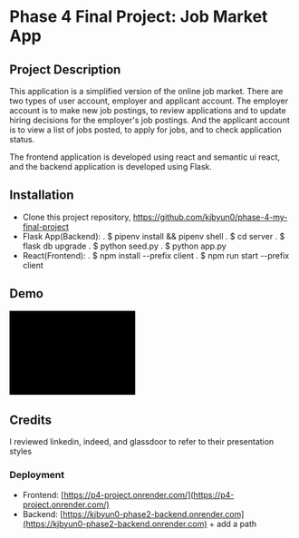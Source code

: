 # Phase 4 Final Project: Job Market App

## Project Description
This application is a simplified version of the online job market. There are two types of user account, employer and applicant account. The employer account is to make new job postings, to review applications and to update hiring decisions for the employer's job postings. And the applicant account is to view a list of jobs posted, to apply for jobs, and to check application status. 

The frontend application is developed using react and semantic ui react, and the backend application is developed using Flask.

## Installation
- Clone this project repository, https://github.com/kjbyun0/phase-4-my-final-project
- Flask App(Backend): 
 . $ pipenv install && pipenv shell
 . $ cd server
 . $ flask db upgrade
 . $ python seed.py
 . $ python app.py
- React(Frontend): 
 . $ npm install --prefix client
 . $ npm run start --prefix client

## Demo
![](https://github.com/kjbyun0/phase-4-my-final-project/blob/main/ForREADME.gif)

## Credits
I reviewed linkedin, indeed, and glassdoor to refer to their presentation styles

### Deployment
- Frontend: [https://p4-project.onrender.com/](https://p4-project.onrender.com/)
- Backend: [https://kjbyun0-phase2-backend.onrender.com](https://kjbyun0-phase2-backend.onrender.com) + add a path 

